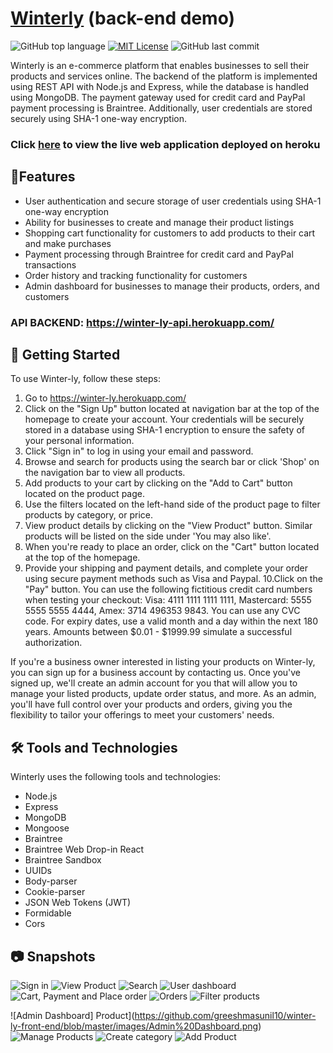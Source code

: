 # [Winterly](https://winter-ly.herokuapp.com/) (back-end demo)
![GitHub top language](https://img.shields.io/github/languages/top/greeshmasunil10/winter-ly-back-end)
[![MIT License](https://img.shields.io/badge/license-MIT-blue.svg)](https://github.com/greeshmasunil10/winter-ly-back-end/blob/master/LICENSE)
![GitHub last commit](https://img.shields.io/github/last-commit/greeshmasunil10/winter-ly-back-end)

Winterly is an e-commerce platform that enables businesses to sell their products and services online. The backend of the platform is implemented using REST API with Node.js and Express, while the database is handled using MongoDB. The payment gateway used for credit card and PayPal payment processing is Braintree. Additionally, user credentials are stored securely using SHA-1 one-way encryption.

### Click [here](https://winter-ly.herokuapp.com/) to view the live web application deployed on heroku

## 🧩Features

- User authentication and secure storage of user credentials using SHA-1 one-way encryption
- Ability for businesses to create and manage their product listings
- Shopping cart functionality for customers to add products to their cart and make purchases
- Payment processing through Braintree for credit card and PayPal transactions
- Order history and tracking functionality for customers
- Admin dashboard for businesses to manage their products, orders, and customers

### API BACKEND: https://winter-ly-api.herokuapp.com/

## 🚀 Getting Started

To use Winter-ly, follow these steps:

1. Go to https://winter-ly.herokuapp.com/
2. Click on the "Sign Up" button located at navigation bar at the top of the homepage to create your account. Your credentials will be securely stored in a database using SHA-1 encryption to ensure the safety of your personal information.
3. Click "Sign in" to log in using your email and password. 
4. Browse and search for products using the search bar or click 'Shop' on the navigation bar to view all products.
5. Add products to your cart by clicking on the "Add to Cart" button located on the product page.
6. Use the filters located on the left-hand side of the product page to filter products by category, or price.
7. View product details by clicking on the "View Product" button. Similar products will be listed on the side under 'You may also like'.
8. When you're ready to place an order, click on the "Cart" button located at the top of the homepage.
9. Provide your shipping and payment details, and complete your order using secure payment methods such as Visa and Paypal.
10.Click on the "Pay" button. You can use the following fictitious credit card numbers when testing your checkout: Visa: 4111 1111 1111 1111, Mastercard: 5555 5555 5555 4444, Amex: 3714 496353 9843. You can use any CVC code. For expiry dates, use a valid month and a day within the next 180 years. Amounts between $0.01 - $1999.99 simulate a successful authorization. 

If you're a business owner interested in listing your products on Winter-ly, you can sign up for a business account by contacting us. Once you've signed up, we'll create an admin account for you that will allow you to manage your listed products, update order status, and more. As an admin, you'll have full control over your products and orders, giving you the flexibility to tailor your offerings to meet your customers' needs.

## 🛠️ Tools and Technologies

Winterly uses the following tools and technologies:

- Node.js
- Express
- MongoDB
- Mongoose
- Braintree
- Braintree Web Drop-in React
- Braintree Sandbox
- UUIDs
- Body-parser
- Cookie-parser
- JSON Web Tokens (JWT)
- Formidable
- Cors


## :camera: Snapshots
![Sign in](https://github.com/greeshmasunil10/winter-ly-front-end/blob/master/images/Sign%20in.png)
![View Product](https://github.com/greeshmasunil10/winter-ly-front-end/blob/master/images/Product.png)
![Search](https://github.com/greeshmasunil10/winter-ly-front-end/blob/master/images/localhost_3000_shop%20(9).png)
![User dashboard](https://github.com/greeshmasunil10/winter-ly-front-end/blob/master/images/User%20dashboard.png)
![Cart, Payment and Place order](https://github.com/greeshmasunil10/winter-ly-front-end/blob/master/images/Place%20order%20-%20Cart.png)
![Orders](https://github.com/greeshmasunil10/winter-ly-front-end/blob/master/images/Admin%20orders.png)
![Filter products](https://github.com/greeshmasunil10/winter-ly-front-end/blob/master/images/Shop%20-%20filter.png)

![Admin Dashboard] Product](https://github.com/greeshmasunil10/winter-ly-front-end/blob/master/images/Admin%20Dashboard.png)
![Manage Products](https://github.com/greeshmasunil10/winter-ly-front-end/blob/master/images/Manage%20Products.png)
![Create category](https://github.com/greeshmasunil10/winter-ly-front-end/blob/master/images/Create%20category.png)
![Add Product](https://github.com/greeshmasunil10/winter-ly-front-end/blob/master/images/Add%20product.png)
